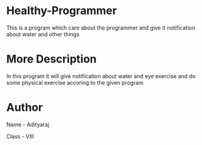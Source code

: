 # Healthy-Programmer
This is a program which care about the programmer and give it notification about water and other things

# More Description
In this program it will give notification about water and eye exercise and do some physical exercise accoring to the given program

# Author
Name - Adityaraj

Class - VIII 
